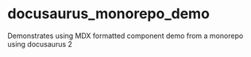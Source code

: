 # docusaurus_monorepo_demo


Demonstrates using MDX formatted component demo from a monorepo using docusaurus 2
